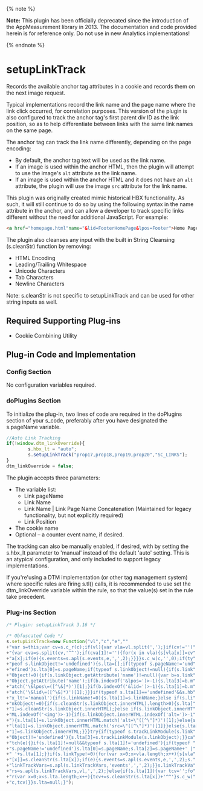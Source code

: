 {% note %}

**Note:** This plugin has been officially deprecated since the introduction of the AppMeasurement library in 2013. The documentation and code provided herein is for reference only. Do not use in new Analytics implementations!

{% endnote %}

# setupLinkTrack

Records the available anchor tag attributes in a cookie and records them on the next image request. 

Typical implementations record the link name and the page name where the link click occurred, for correlation purposes.  This version of the plugin is also configured to track the anchor tag's first parent div ID as the link position, so as to help differentiate between links with the same link names on the same page.

The anchor tag can track the link name differently, depending on the page encoding:

- By default, the anchor tag text will be used as the link name.
- If an image is used within the anchor HTML, then the plugin will attempt to use the image's `alt` attribute as the link name.
- If an image is used within the anchor HTML and it does not have an `alt` attribute, the plugin will use the image `src` attribute for the link name.

This plugin was originally created mimic historical HBX functionality.  As such, it will still continue to do so by using the following syntax in the name attribute in the anchor, and can allow a developer to track specific links different without the need for additional JavaScript.  For example:
```html
<a href="homepage.html"name="&lid=FooterHomePage&lpos=Footer">Home Page</a>
```

The plugin also cleanses any input with the built in String Cleansing (s.cleanStr) function by removing:
- HTML Encoding
- Leading/Trailing Whitespace
- Unicode Characters
- Tab Characters
- Newline Characters

Note: s.cleanStr is not specific to setupLinkTrack and can be used for other string inputs as well.
 
## Required Supporting Plug-ins
- Cookie Combining Utility

## Plug-in Code and Implementation

### Config Section
No configuration variables required.

### doPlugins Section
To initialize the plug-in, two lines of code are required in the doPlugins section of your s_code, preferably after you have designated the s.pageName variable.

```javascript
//Auto Link Tracking
if(!window.dtm_linkOverride){
        s.hbx_lt = "auto";
        s.setupLinkTrack("prop17,prop18,prop19,prop20","SC_LINKS");     
}
dtm_linkOverride = false;
```

The plugin accepts three parameters:

- The variable list:
  - Link pageName
  - Link Name
  - Link Name | Link Page Name Concatenation (Maintained for legacy functionality, but not explicitly required)
  - Link Position
- The cookie name
- Optional – a counter event name, if desired.  

The tracking can also be manually enabled, if desired, with by setting the s.hbx_lt parameter to 'manual' instead of the default 'auto' setting.  This is an atypical configuration, and only included to support legacy implementations.

If you're'using a DTM implementation (or other tag management system) where specific rules are firing s.tl() calls, it is recommended to use set the dtm_linkOverride variable within the rule, so that the value(s) set in the rule take precedent.  

### Plug-ins Section

```javascript
/* Plugin: setupLinkTrack 3.16 */​

/* Obfuscated Code */
s.setupLinkTrack=new Function("vl","c","e",""
+"var s=this;var cv=s.c_r(c);if(vl){var vla=vl.split(',');}if(cv!='')"
+"{var cva=s.split(cv,'^^');if(cva[1]!=''){for(x in vla){s[vla[x]]=cv"
+"a[x];if(e){s.events=s.apl(s.events,e,',',2);}}}}s.c_w(c,'',0);if(ty"
+"peof s.linkObject!='undefined'){s.lta=[];if(typeof s.pageName!='und"
+"efined')s.lta[0]=s.pageName;if(typeof s.linkObject!=null){if(s.link"
+"Object!=0){if(s.linkObject.getAttribute('name')!=null){var b=s.link"
+"Object.getAttribute('name');if(b.indexOf('&lpos=')>-1){s.lta[3]=b.m"
+"atch('\&lpos\=([^\&]*)')[1];}if(b.indexOf('&lid=')>-1){s.lta[1]=b.m"
+"atch('\&lid\=([^\&]*)')[1];}}}if(typeof s.lta[1]=='undefined'&&s.hb"
+"x_lt!='manual'){if(s.linkName!=0){s.lta[1]=s.linkName;}else if(s.li"
+"nkObject!=0){if(s.cleanStr(s.linkObject.innerHTML).length>0){s.lta["
+"1]=s.cleanStr(s.linkObject.innerHTML);}else if(s.linkObject.innerHT"
+"ML.indexOf('<img')>-1){if(s.linkObject.innerHTML.indexOf('alt=')>-1"
+"){s.lta[1]=s.linkObject.innerHTML.match('alt=\"([^\"]*)')[1];}else{s."
+"lta[1]=s.linkObject.innerHTML.match('src=\"([^\"]*)')[1]}}else{s.lta["
+"1]=s.linkObject.innerHTML;}}}try{if(typeof s.trackLinkModule(s.link"
+"Object)!='undefined'){s.lta[3]=s.trackLinkModule(s.linkObject);}}ca"
+"tch(e){}if(s.lta[1]!=null&&typeof s.lta[1]!='undefined'){if(typeof "
+"s.pageName!='undefined')s.lta[0]=s.pageName;s.lta[2]=s.pageName+' |"
+" '+s.lta[1];}}if(s.linkType!=0){for(var x=0;x<vla.length;x++){s[vla"
+"[x]]=s.cleanStr(s.lta[x]);if(e){s.events=s.apl(s.events,e,',',2);s."
+"linkTrackVars=s.apl(s.linkTrackVars,'events',',',2);}}s.linkTrackVa"
+"rs=s.apl(s.linkTrackVars,vl,',',2);}else{if(s.lta[1]){var tcv='';fo"
+"r(var x=0;x<s.lta.length;x++){tcv+=s.cleanStr(s.lta[x])+'^^'}s.c_w("
+"c,tcv)}}s.lta=null;}");
```